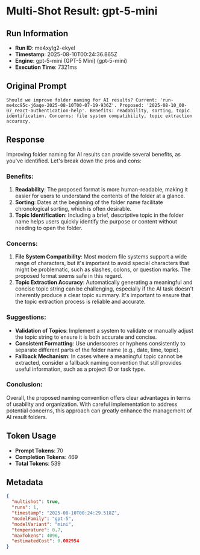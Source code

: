 # Multi-Shot Result: gpt-5-mini

## Run Information
- **Run ID**: me4xylg2-ekyel
- **Timestamp**: 2025-08-10T00:24:36.865Z
- **Engine**: gpt-5-mini (GPT-5 Mini) (gpt-5-mini)
- **Execution Time**: 7321ms

## Original Prompt
```
Should we improve folder naming for AI results? Current: 'run-me4xc95c-j6aqe-2025-08-10T00-07-19-936Z'. Proposed: '2025-08-10_00-07_react-authentication-help'. Benefits: readability, sorting, topic identification. Concerns: file system compatibility, topic extraction accuracy.
```

## Response
Improving folder naming for AI results can provide several benefits, as you've identified. Let's break down the pros and cons:

### Benefits:
1. **Readability**: The proposed format is more human-readable, making it easier for users to understand the contents of the folder at a glance.
2. **Sorting**: Dates at the beginning of the folder name facilitate chronological sorting, which is often desirable.
3. **Topic Identification**: Including a brief, descriptive topic in the folder name helps users quickly identify the purpose or content without needing to open the folder.

### Concerns:
1. **File System Compatibility**: Most modern file systems support a wide range of characters, but it's important to avoid special characters that might be problematic, such as slashes, colons, or question marks. The proposed format seems safe in this regard.
2. **Topic Extraction Accuracy**: Automatically generating a meaningful and concise topic string can be challenging, especially if the AI task doesn't inherently produce a clear topic summary. It's important to ensure that the topic extraction process is reliable and accurate.

### Suggestions:
- **Validation of Topics**: Implement a system to validate or manually adjust the topic string to ensure it is both accurate and concise.
- **Consistent Formatting**: Use underscores or hyphens consistently to separate different parts of the folder name (e.g., date, time, topic).
- **Fallback Mechanism**: In cases where a meaningful topic cannot be extracted, consider a fallback naming convention that still provides useful information, such as a project ID or task type.

### Conclusion:
Overall, the proposed naming convention offers clear advantages in terms of usability and organization. With careful implementation to address potential concerns, this approach can greatly enhance the management of AI result folders.


## Token Usage
- **Prompt Tokens**: 70
- **Completion Tokens**: 469
- **Total Tokens**: 539


## Metadata
```json
{
  "multishot": true,
  "runs": 1,
  "timestamp": "2025-08-10T00:24:29.518Z",
  "modelFamily": "gpt-5",
  "modelVariant": "mini",
  "temperature": 0.7,
  "maxTokens": 4096,
  "estimatedCost": 0.002954
}
```
